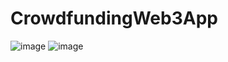 # CrowdfundingWeb3App
![image](https://user-images.githubusercontent.com/59612128/215267971-0c9c0f1f-1ecb-4c0b-b37a-51c24e15a871.png)
![image](https://user-images.githubusercontent.com/59612128/215268020-3f24ba15-b15a-41f5-80aa-daa964004cc0.png)

